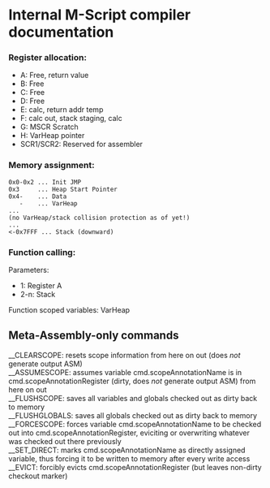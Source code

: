 # Internal M-Script compiler documentation

### Register allocation:

* A: Free, return value
* B: Free
* C: Free
* D: Free
* E: calc, return addr temp
* F: calc out, stack staging, calc
* G: MSCR Scratch
* H: VarHeap pointer
* SCR1/SCR2: Reserved for assembler

### Memory assignment:

```
0x0-0x2 ... Init JMP
0x3     ... Heap Start Pointer
0x4-    ... Data
   -    ... VarHeap
...
(no VarHeap/stack collision protection as of yet!)
...
<-0x7FFF ... Stack (downward)
```

### Function calling:

Parameters:
* 1: Register A
* 2-n: Stack

Function scoped variables: VarHeap


## Meta-Assembly-only commands

__CLEARSCOPE: resets scope information from here on out (does *not* generate output ASM)  
__ASSUMESCOPE: assumes variable cmd.scopeAnnotationName is in cmd.scopeAnnotationRegister (dirty, does *not* generate output ASM) from here on out  
__FLUSHSCOPE: saves all variables and globals checked out as dirty back to memory  
__FLUSHGLOBALS: saves all globals checked out as dirty back to memory  
__FORCESCOPE: forces variable cmd.scopeAnnotationName to be checked out into cmd.scopeAnnotationRegister, eviciting or overwriting whatever was checked out there previously  
__SET_DIRECT: marks cmd.scopeAnnotationName as directly assigned variable, thus forcing it to be written to memory after every write access  
__EVICT: forcibly evicts cmd.scopeAnnotationRegister (but leaves non-dirty checkout marker)  
